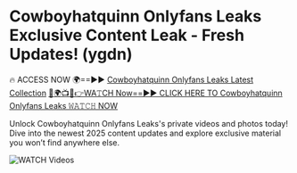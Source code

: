 # Cowboyhatquinn Onlyfans Leaks Exclusive Content Leak - Fresh Updates! (ygdn)

🔥 ACCESS NOW 🌍==►► <a href="https://tinyurl.com/3fjeunct" rel="nofollow">Cowboyhatquinn Onlyfans Leaks Latest Collection</a></h3>
[🔴🌍📺📱👉WA𝚃CH Now==►► CLICK HERE TO Cowboyhatquinn Onlyfans Leaks 𝚆𝙰𝚃𝙲𝙷 NOW](https://tinyurl.com/3fjeunct)

Unlock Cowboyhatquinn Onlyfans Leaks's private videos and photos today! Dive into the newest 2025 content updates and explore exclusive material you won’t find anywhere else.


<a href="https://tinyurl.com/3fjeunct" rel="nofollow" data-target="animated-image.originalLink"><img src="https://camo.githubusercontent.com/8a4f000d20f83aca3bf7ec5f350d767afa0574a8a352519fd8cfa583a6f93a33/68747470733a2f2f692e696d6775722e636f6d2f644a486b345a712e676966" alt="WATCH Videos" data-canonical-src="https://i.imgur.com/dJHk4Zq.gif" style="max-width: 100%; display: inline-block;" data-target="animated-image.originalImage"></a>

